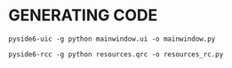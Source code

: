 # GENERATING CODE

```shell
pyside6-uic -g python mainwindow.ui -o mainwindow.py
```

```shell
pyside6-rcc -g python resources.qrc -o resources_rc.py
```